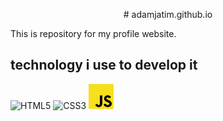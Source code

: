 <p align="center">
  # adamjatim.github.io
</p>

<p> 
 This is repository for my profile website.
</p>

## technology i use to develop it

<img alt="HTML5" width="40px" src="https://raw.githubusercontent.com/adamjatim/adamjatim/a8e0a1a76b48c7d49e8d269efe52aca0f3b436e3/img/html5.svg" />
<img alt="CSS3" width="40px" src="https://raw.githubusercontent.com/adamjatim/adamjatim/a8e0a1a76b48c7d49e8d269efe52aca0f3b436e3/img/css3.svg" />
<img alt="JavaScript" width="40px" src="https://raw.githubusercontent.com/adamjatim/adamjatim/a8e0a1a76b48c7d49e8d269efe52aca0f3b436e3/img/javascript.svg" />
